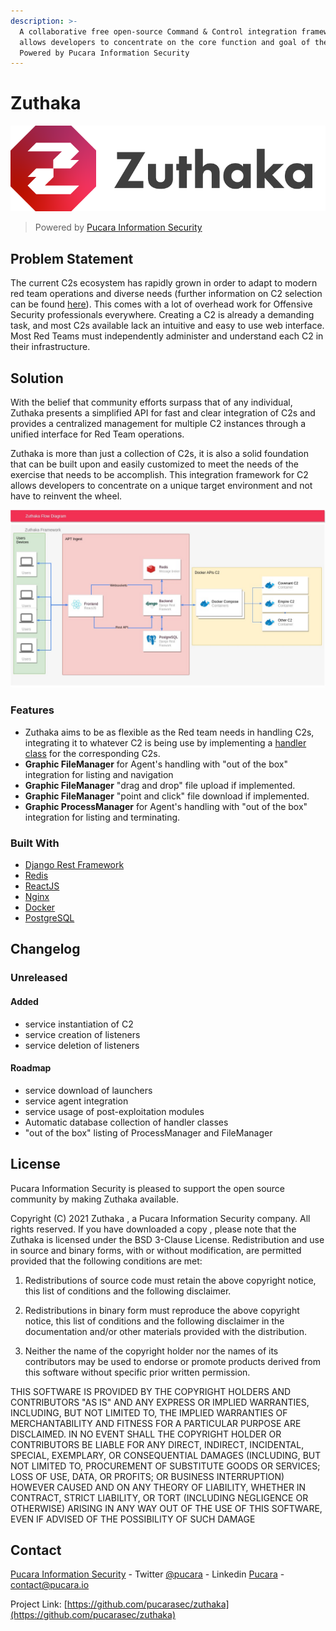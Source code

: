 ```yaml
---
description: >-
  A collaborative free open-source Command & Control integration framework that
  allows developers to concentrate on the core function and goal of their C2.
  Powered by Pucara Information Security
---
```


# Zuthaka



![](.gitbook/assets/variables-imagotipo-a-full-color-zuthaka-f-.png)

> Powered by [Pucara Information Security](https://pucara.io/)

## Problem Statement

The current C2s ecosystem has rapidly grown in order to adapt to modern red team operations and diverse needs \(further information on C2 selection can be found [here](https://www.thec2matrix.com/)\). This comes with a lot of overhead work for Offensive Security professionals everywhere. Creating a C2 is already a demanding task, and most C2s available lack an intuitive and easy to use web interface. Most Red Teams must independently administer and understand each C2 in their infrastructure.

## Solution

With the belief that community efforts surpass that of any individual, Zuthaka presents a simplified API for fast and clear integration of C2s and provides a centralized management for multiple C2 instances through a unified interface for Red Team operations.

Zuthaka is more than just a collection of C2s, it is also a solid foundation that can be built upon and easily customized to meet the needs of the exercise that needs to be accomplish. This integration framework for C2 allows developers to concentrate on a unique target environment and not have to reinvent the wheel.

![Zuthaka Framework](.gitbook/assets/draw-infrastructure.jpg)

### Features

* Zuthaka aims to be as flexible as the Red team needs in handling C2s, integrating it to whatever C2 is being use by implementing a [handler class](integrating-c2s.md) for the corresponding C2s.
* **Graphic FileManager** for Agent's handling with "out of the box" integration for listing and navigation
* **Graphic FileManager** "drag and drop" file upload if implemented.
* **Graphic FileManager** "point and click" file download if implemented.
* **Graphic ProcessManager** for Agent's handling with "out of the box" integration for listing and terminating.

### Built With

* [Django Rest Framework](https://www.django-rest-framework.org/)
* [Redis](https://redis.io/)
* [ReactJS](https://reactjs.org)
* [Nginx](https://www.nginx.com/)
* [Docker](https://www.docker.com/)
* [PostgreSQL](https://www.postgresql.org//)

## Changelog

### Unreleased                                        

#### Added

* service instantiation of C2
* service creation of listeners
* service deletion of listeners

#### Roadmap

* service download of launchers
* service agent integration
* service usage of post-exploitation modules
* Automatic database collection of handler classes
* "out of the box" listing of ProcessManager and FileManager

## License

Pucara Information Security  is pleased to support the open source community by making Zuthaka available.

Copyright \(C\) 2021 Zuthaka , a Pucara Information Security company. All rights reserved. If you have downloaded a copy , please note that the Zuthaka is licensed under the BSD 3-Clause License. Redistribution and use in source and binary forms, with or without modification, are permitted provided that the following conditions are met:

1. Redistributions of source code must retain the above copyright notice, this list of conditions and the following disclaimer.

2. Redistributions in binary form must reproduce the above copyright notice, this list of conditions and the following disclaimer in the documentation and/or other materials provided with the distribution.

3. Neither the name of the copyright holder nor the names of its contributors may be used to endorse or promote products derived from this software without specific prior written permission.

THIS SOFTWARE IS PROVIDED BY THE COPYRIGHT HOLDERS AND CONTRIBUTORS "AS IS" AND ANY EXPRESS OR IMPLIED WARRANTIES, INCLUDING, BUT NOT LIMITED TO, THE IMPLIED WARRANTIES OF MERCHANTABILITY AND FITNESS FOR A PARTICULAR PURPOSE ARE DISCLAIMED. IN NO EVENT SHALL THE COPYRIGHT HOLDER OR CONTRIBUTORS BE LIABLE FOR ANY DIRECT, INDIRECT, INCIDENTAL, SPECIAL, EXEMPLARY, OR CONSEQUENTIAL DAMAGES \(INCLUDING, BUT NOT LIMITED TO, PROCUREMENT OF SUBSTITUTE GOODS OR SERVICES; LOSS OF USE, DATA, OR PROFITS; OR BUSINESS INTERRUPTION\) HOWEVER CAUSED AND ON ANY THEORY OF LIABILITY, WHETHER IN CONTRACT, STRICT LIABILITY, OR TORT \(INCLUDING NEGLIGENCE OR OTHERWISE\) ARISING IN ANY WAY OUT OF THE USE OF THIS SOFTWARE, EVEN IF ADVISED OF THE POSSIBILITY OF SUCH DAMAGE

## Contact

[Pucara Information Security](https://pucara.io/) - Twitter [@pucara](https://twitter.com/pucarasec)  - Linkedin [Pucara](https://www.linkedin.com/company/pucarasec/) - contact@pucara.io

Project Link: [https://github.com/pucarasec/zuthaka](https://github.com/pucarasec/zuthaka)


